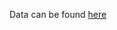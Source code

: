 Data can be found [here](https://drive.google.com/drive/folders/1hpRwCp1mRd_xMkpytvAQBt07Pc0drcQJ?usp=sharing)
